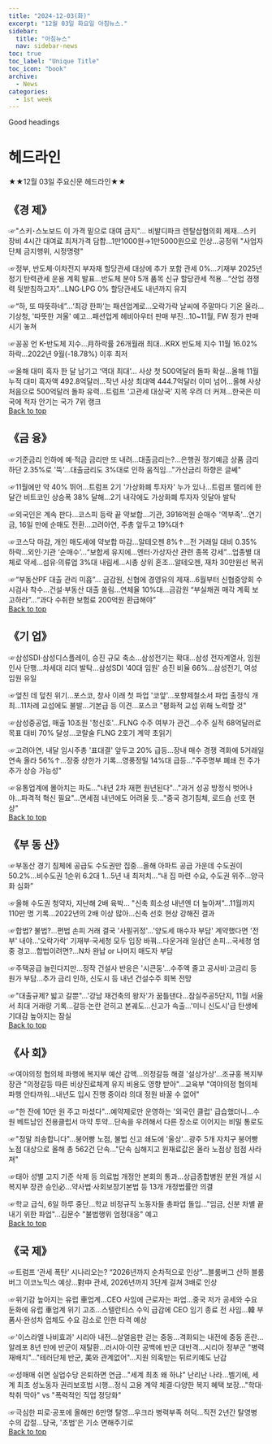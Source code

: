 ```yaml
---
title: "2024-12-03(화)"
excerpt: "12월 03일 화요일 아침뉴스."
sidebar:
  title: "아침뉴스"
  nav: sidebar-news
toc: true
toc_label: "Unique Title"
toc_icon: "book"
archive:
  - News
categories:
  - 1st week
---
```


Good headings

# 헤드라인
★★12월 03일 주요신문 헤드라인★★

## 《경 제》

☞"스키･스노보드 이 가격 밑으로 대여 금지"... 비발디파크 렌탈샵협의회 제재...스키 장비 4시간 대여료 최저가격 담합...1만1000원→1만5000원으로 인상...공정위 "사업자단체 금지행위, 시정명령"


☞정부, 반도체·이차전지 부자재 할당관세 대상에 추가 포함 관세 0%...기재부 2025년 정기 탄력관세 운용 계획 발표...반도체 분야 5개 품목 신규 할당관세 적용...“산업 경쟁력 뒷받침하고자”...LNG·LPG 0% 할당관세도 내년까지 유지


☞“하, 또 따뜻하네”…‘최강 한파’는 패션업계로...오락가락 날씨에 주말마다 기온 올라...기상청, '따뜻한 겨울' 예고...패션업계 헤비아우터 판매 부진...10~11월, FW 정가 판매 시기 놓쳐


☞꽁꽁 언 K-반도체 지수…月하락률 26개월래 최대...KRX 반도체 지수 11월 16.02% 하락...2022년 9월(-18.78%) 이후 최저


☞올해 대미 흑자 한 달 남기고 ‘역대 최대’… 사상 첫 500억달러 돌파 확실...올해 11월 누적 대미 흑자액 492.8억달러...작년 사상 최대액 444.7억달러 이미 넘어...올해 사상 처음으로 500억달러 돌파 유력...트럼프 ‘고관세 대상국’ 지목 우려 더 커져...한국은 미국에 적자 안기는 국가 7위 랭크
​<br>
<a href="#" class="btn btn--success">Back to top</a>
<br>

## 《금 융》

☞기준금리 인하에 예·적금 금리만 또 내려…대출금리는?...은행권 정기예금 상품 금리 하단 2.35%로 '뚝'...대출금리도 3%대로 인하 움직임…"가산금리 하향은 글쎄"


☞11월에만 약 40% 뛰어…트럼프 2기 '가상화폐 투자자' 누가 있나...트럼프 랠리에 한달간 비트코인 상승폭 38% 달해...2기 내각에도 가상화폐 투자자 잇달아 발탁


☞외국인은 계속 판다…코스피 등락 끝 약보합...기관, 3916억원 순매수 '역부족'...연기금, 16일 만에 순매도 전환...고려아연, 주총 앞두고 19%대↑


☞코스닥 마감, 개인 매도세에 약보합 마감…알테오젠 8%↑...전 거래일 대비 0.35% 하락…외인·기관 ‘순매수’...“보합세 유지에…엔터·가상자산 관련 종목 강세”...업종별 대체로 약세…섬유·의류업 3%대 내림세...시총 상위 혼조…알테오젠, 재차 30만원선 복귀


☞“부동산PF 대출 관리 미흡”… 금감원, 신협에 경영유의 제재...6월부터 신협중앙회 수시검사 착수...건설·부동산 대출 쏠림…연체율 10%대...금감원 “부실채권 매각 계획 보고하라”...“과다 수취한 보험료 200억원 환급해야”
​<br>
<a href="#" class="btn btn--success">Back to top</a>
<br>

## 《기 업》

☞삼성SDI·삼성디스플레이, 승진 규모 축소…삼성전기는 확대...삼성 전자계열사, 임원 인사 단행…차세대 리더 발탁...삼성SDI '40대 임원' 승진 비율 66%…삼성전기, 여성 임원 유일


☞엎친 데 덮친 위기…포스코, 창사 이래 첫 파업 '코앞'...포항제철소서 파업 출정식 개최...11차례 교섭에도 불발…기본급 등 이견...포스코 "평화적 교섭 위해 노력할 것"


☞삼성중공업, 매출 10조원 '청신호'…FLNG 수주 여부가 관건...수주 실적 68억달러로 목표 대비 70% 달성...코랄술 FLNG 2호기 계약 초읽기


☞고려아연, 내달 임시주총 '표대결' 앞두고 20% 급등...장내 매수 경쟁 격화에 5거래일 연속 올라 56%↑…장중 상한가 기록...영풍정밀 14%대 급등…"주주명부 폐쇄 전 주가 추가 상승 가능성"


☞유통업계에 몰아치는 파도…"내년 2차 재편 원년된다"..."과거 성공 방정식 벗어나야…파격적 혁신 필요"...면세점 내년에도 어려울 듯…"중국 경기침체, 로드숍 선호 현상"
​<br>
<a href="#" class="btn btn--success">Back to top</a>
<br>

## 《부 동 산》

☞부동산 경기 침체에 공급도 수도권만 집중...올해 아파트 공급 가운데 수도권이 50.2%...비수도권 1순위 6.2대 1…5년 내 최저치...“내 집 마련 수요, 수도권 위주…양극화 심화”


☞올해 수도권 청약자, 지난해 2배 육박... "신축 희소성 내년엔 더 높아져"...11월까지 110만 명 기록...2022년의 2배 이상 많아...신축 선호 현상 강해진 결과


☞합법? 불법?…편법 손피 거래 결국 '사필귀정'...'양도세 매수자 부담' 계약했다면 '전부' 내야...'오락가락' 기재부·국세청 모두 입장 바꿔...다운거래 일삼던 손피…국세청 엄중 경고...합법이려면?…N차 완납 or 나머지 매도자 부담


☞주택공급 늘린다지만…정작 건설사 반응은 '시큰둥'...수주액 줄고 공사비·고금리 등 원가 부담...추가 금리 인하, 신도시 등 내년 건설수주 회복 전망


☞"대출규제? 밟고 갈뿐"...'강남 재건축의 왕자'가 꿈틀댄다...잠실주공5단지, 11월 서울서 최대 거래량 기록...갈등·논란 걷히고 본궤도...신고가 속출...'미니 신도시'급 탄생에 기대감 높아지는 잠실
​<br>
<a href="#" class="btn btn--success">Back to top</a>
<br>

## 《사 회》

☞여야의정 협의체 파행에 복지부 예산 감액…의정갈등 해결 '설상가상'...조규홍 복지부 장관 "의정갈등 따른 비상진료체계 유지 비용도 영향 받아"...교육부 "여야의정 협의체 파행 안타까워…내년도 입시 진행 중이라 의대 정원 바꿀 수 없어"


☞"한 잔에 10만 원 주고 마셨다"…예약제로만 운영하는 '외국인 클럽' 급습했더니...수원 베트남인 전용클럽서 마약 투약...단속을 우려해서 다른 장소로 이어지는 비밀 통로도


☞"정말 죄송합니다"…붕어빵 노점, 불법 신고 쇄도에 '울상'...광주 5개 자치구 붕어빵 노점 대상으로 올해 총 562건 단속..."단속 심해지고 원재료값은 올라 노점상 점점 사라져"


☞태아 성별 고지 기준 삭제 등 의료법 개정안 본회의 통과...상급종합병원 분원 개설 시 복지부 장관 승인必...약사법·사회보장기본법 등 13개 개정법률안 의결


☞학교 급식, 6일 하루 중단…학교 비정규직 노동자들 총파업 돌입..."임금, 신분 차별 끝내기 위한 파업"…김문수 "불법행위 엄정대응" 예고
​<br>
<a href="#" class="btn btn--success">Back to top</a>
<br>

## 《국 제》

☞트럼프 ‘관세 폭탄’ 시나리오는? “2026년까지 순차적으로 인상”...블룸버그 산하 블룸버그 이코노믹스 예상...對中 관세, 2026년까지 3단계 걸쳐 3배로 인상


☞위기감 높아지는 유럽 車업계…CEO 사임에 근로자는 파업...중국 저가 공세와 수요 둔화에 유럽 車업계 위기 고조...스텔란티스 수익 급감에 CEO 임기 종료 전 사임...韓 부품사·완성차 업체도 수요 감소로 인한 타격 예상


☞'이스라엘 나비효과' 시리아 내전…살얼음판 걷는 중동...격화되는 내전에 중동 혼란...알레포 8년 만에 반군이 재탈환...러시아·이란 공백에 반군 대반격...시리아 정부군 "병력 재배치"..."테러단체 반군, 美와 관계없어"...지원 의혹받는 튀르키예도 난감


☞성매매 쉬면 실업수당 은퇴하면 연금…"세계 최초 왜 하냐" 난리난 나라...벨기에, 세계 최초 성노동자 권리보호법 시행...정식 고용 계약 체결·다양한 복지 혜택 보장..."학대·착취 막아" vs "폭력적인 직업 정당화"


☞극심한 피로·공포에 올해만 6만명 탈영…우크라 병력부족 허덕...직전 2년간 탈영병 수의 갑절…당국, '초범'은 기소 면해주기로
​<br>
<a href="#" class="btn btn--success">Back to top</a>
<br>
